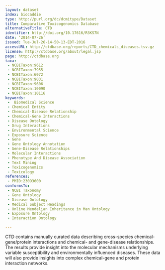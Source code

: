 ```yaml
---
layout: dataset
index: biocaddie
type: http://purl.org/dc/dcmitype/Dataset
title: Comparative Toxicogenomics Database
alternativeTitle: CTD
identifier: http://doi.org/10.17616/R3KS7N
date: ‘2014-07-26’
issued: Tue-Jul-26-14-50-13-EDT-2016
accessURL: http://ctdbase.org/reports/CTD_chemicals_diseases.tsv.gz
license: http://ctdbase.org/about/legal.jsp
page: http://ctdbase.org
taxa:
 - NCBITaxon:9612
 - NCBITaxon:7955
 - NCBITaxon:6072
 - NCBITaxon:9031
 - NCBITaxon:9606
 - NCBITaxon:10090
 - NCBITaxon:10116
keywords:
 -  Biomedical Science  
 - Chemical Entity  
 - Chemical-Disease Relationship  
 - Chemical-Gene Interactions  
 - Disease Ontology  
 - Drug Interactions  
 - Environmental Science  
 - Exposure Science  
 - Gene  
 - Gene Ontology Annotation  
 - Gene-Disease Relationships  
 - Molecular Interactions  
 - Phenotype And Disease Association  
 - Text Mining  
 - Toxicogenomics  
 - Toxicology
references: 
 - PMID:23093600
conformsTo: 
 - NCBI Taxonomy
 - Gene Ontology
 - Disease Ontology
 - Medical Subject Headings
 - Online Mendelian Inheritance in Man Ontology
 - Exposure Ontology
 - Interaction Ontology

---
```

CTD contains manually curated data describing cross-species chemical-gene/protein interactions and chemical- and gene-disease relationships. The results provide insight into the molecular mechanisms underlying variable susceptibility and environmentally influenced diseases. These data will also provide insights into complex chemical-gene and protein interaction networks.